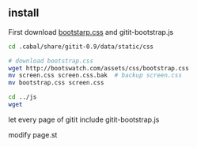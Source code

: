 
install
-------

First download [bootstarp.css](http://bootswatch.com/assets/css/bootstrap.css) and gitit-bootstrap.js
``` bash
cd .cabal/share/gitit-0.9/data/static/css

# download bootstrap.css
wget http://bootswatch.com/assets/css/bootstrap.css
mv screen.css screen.css.bak  # backup screen.css
mv bootstrap.css screen.css

cd ../js
wget 

```
let every page of gitit include gitit-bootstrap.js

modify page.st

